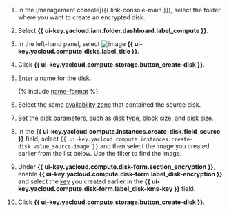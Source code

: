 1. In the [management console]({{ link-console-main }}), select the folder where you want to create an encrypted disk.
1. Select **{{ ui-key.yacloud.iam.folder.dashboard.label_compute }}**.
1. In the left-hand panel, select ![image](../../_assets/console-icons/hard-drive.svg) **{{ ui-key.yacloud.compute.disks.label_title }}**.
1. Click **{{ ui-key.yacloud.compute.storage.button_create-disk }}**.
1. Enter a name for the disk.

    {% include [name-format](../name-format.md) %}

1. Select the same [availability zone](../../overview/concepts/geo-scope.md) that contained the source disk.
1. Set the disk parameters, such as [disk type](../../compute/concepts/disk.md#disks_types), [block size](../../compute/concepts/disk.md#maximum-disk-size), and [disk size](../../compute/concepts/disk.md#maximum-disk-size).
1. In the **{{ ui-key.yacloud.compute.instances.create-disk.field_source }}** field, select `{{ ui-key.yacloud.compute.instances.create-disk.value_source-image }}` and then select the image you created earlier from the list below. Use the filter to find the image.
1. Under **{{ ui-key.yacloud.compute.disk-form.section_encryption }}**, enable **{{ ui-key.yacloud.compute.disk-form.label_disk-encryption }}** and select the [key](../../kms/concepts/key.md) you created earlier in the **{{ ui-key.yacloud.compute.disk-form.label_disk-kms-key }}** field.

1. Click **{{ ui-key.yacloud.compute.storage.button_create-disk }}**.
